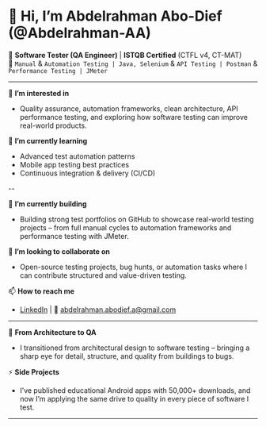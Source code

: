 # 👋 Hi, I’m Abdelrahman Abo-Dief (@Abdelrahman-AA)

🎯 **Software Tester (QA Engineer)** | **ISTQB Certified** (CTFL v4, CT-MAT)  
🧪 ```Manual``` & ```Automation Testing | Java, Selenium``` & ```API Testing | Postman``` & ```Performance Testing | JMeter``` 

---

👀 **I’m interested in**  
- Quality assurance, automation frameworks, clean architecture, API performance testing, and exploring how software testing can improve real-world products.

🌱 **I’m currently learning**  
- Advanced test automation patterns  
- Mobile app testing best practices  
- Continuous integration & delivery (CI/CD)

--

💼 **I’m currently building**  
- Building strong test portfolios on GitHub to showcase real-world testing projects – from full manual cycles to automation frameworks and performance testing with JMeter.

💞️ **I’m looking to collaborate on**  
- Open-source testing projects, bug hunts, or automation tasks where I can contribute structured and value-driven testing.

📫 **How to reach me**  
- [LinkedIn](https://www.linkedin.com/in/abdelrahman-abodief) | 📧 abdelrahman.abodief.a@gmail.com

---

🚀 **From Architecture to QA**   
- I transitioned from architectural design to software testing – bringing a sharp eye for detail, structure, and quality from buildings to bugs.

⚡ **Side Projects**  
- I’ve published educational Android apps with 50,000+ downloads, and now I’m applying the same drive to quality in every piece of software I test.

---

<!---
Abdelrahman-AA/Abdelrahman-AA is a ✨ special ✨ repository because its `README.md` (this file) appears on your GitHub profile.
You can click the Preview link to take a look at your changes.
--->
